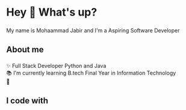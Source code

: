 <h1 align="left">Hey 👋 What's up?</h1>

###

<p align="left">My name is Mohaammad Jabir and I'm a Aspiring Software Developer</p>

###

<h2 align="left">About me</h2>

###

<p align="left">✨ Full Stack Developer Python and Java<br>📚 I'm currently learning B.tech Final Year in Information Technology <br>🎯</p>

###

<h2 align="left">I code with</h2>

###

<div align="left">
</div>

###
